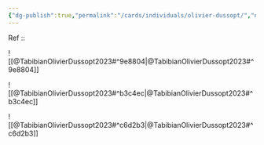 ```yaml
---
{"dg-publish":true,"permalink":"/cards/individuals/olivier-dussopt/","noteIcon":"1","created":"2023-04-05T10:20:58.464+02:00","updated":"2023-05-02T10:42:21.631+02:00"}
---
```


Ref :: 

![[@TabibianOlivierDussopt2023#^9e8804\|@TabibianOlivierDussopt2023#^9e8804]]

![[@TabibianOlivierDussopt2023#^b3c4ec\|@TabibianOlivierDussopt2023#^b3c4ec]]

![[@TabibianOlivierDussopt2023#^c6d2b3\|@TabibianOlivierDussopt2023#^c6d2b3]]
